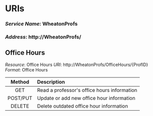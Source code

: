 URIs
====

### *Service Name*: WheatonProfs
### *Address*: http://WheatonProfs/

Office Hours
------------

*Resource*: Office Hours
*URI*: http://WheatonProfs/OfficeHours/{ProfID}
*Format*: Office Hours

|  Method  | Description |
|:--------:|:------------|
|   GET    | Read a professor's office hours information |
| POST/PUT | Update or add new office hour information |
|  DELETE  | Delete outdated office hour information |


